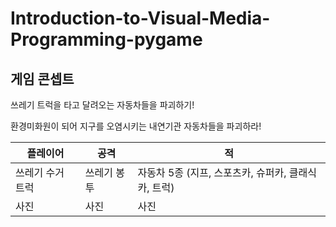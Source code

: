 # Introduction-to-Visual-Media-Programming-pygame

## 게임 콘셉트

쓰레기 트럭을 타고 달려오는 자동차들을 파괴하기!

환경미화원이 되어 지구를 오염시키는 내연기관 자동차들을 파괴하라!

| 플레이어 | 공격 | 적 |
|---|---|---|
|쓰레기 수거 트럭|쓰레기 봉투|자동차 5종 (지프, 스포츠카, 슈퍼카, 클래식카, 트럭)|
|사진|사진|사진|